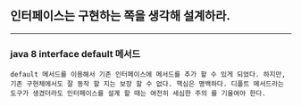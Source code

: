 ## 인터페이스는 구현하는 쪽을 생각해 설계하라.

---

### java 8 interface default 메서드

` default 메서드를 이용해서 기존 인터페이스에 메서드를 추가 할 수 있게 되었다.
하지만, 기존 구현체에서도 잘 동작 할 지는 보장 할 수 없다. 핵심은 명백하다.
디폴트 메서드라는 도구가 생겼더라도 인터페이스를 설계 할 때는 여전히 세심한 주의
를 기울여야 한다. 
`

 
